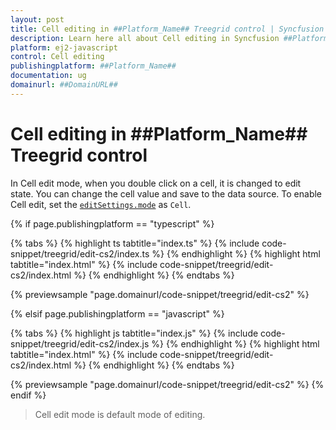 ```yaml
---
layout: post
title: Cell editing in ##Platform_Name## Treegrid control | Syncfusion
description: Learn here all about Cell editing in Syncfusion ##Platform_Name## Treegrid control of Syncfusion Essential JS 2 and more.
platform: ej2-javascript
control: Cell editing 
publishingplatform: ##Platform_Name##
documentation: ug
domainurl: ##DomainURL##
---
```


# Cell editing in ##Platform_Name## Treegrid control

In Cell edit mode, when you double click on a cell, it is changed to edit state.
You can change the cell value and save to the data source.
To enable Cell edit, set the [`editSettings.mode`](../../api/treegrid/editSettingsModel/#mode) as `Cell`.

{% if page.publishingplatform == "typescript" %}

 {% tabs %}
{% highlight ts tabtitle="index.ts" %}
{% include code-snippet/treegrid/edit-cs2/index.ts %}
{% endhighlight %}
{% highlight html tabtitle="index.html" %}
{% include code-snippet/treegrid/edit-cs2/index.html %}
{% endhighlight %}
{% endtabs %}
        
{% previewsample "page.domainurl/code-snippet/treegrid/edit-cs2" %}

{% elsif page.publishingplatform == "javascript" %}

{% tabs %}
{% highlight js tabtitle="index.js" %}
{% include code-snippet/treegrid/edit-cs2/index.js %}
{% endhighlight %}
{% highlight html tabtitle="index.html" %}
{% include code-snippet/treegrid/edit-cs2/index.html %}
{% endhighlight %}
{% endtabs %}

{% previewsample "page.domainurl/code-snippet/treegrid/edit-cs2" %}
{% endif %}

> Cell edit mode is default mode of editing.